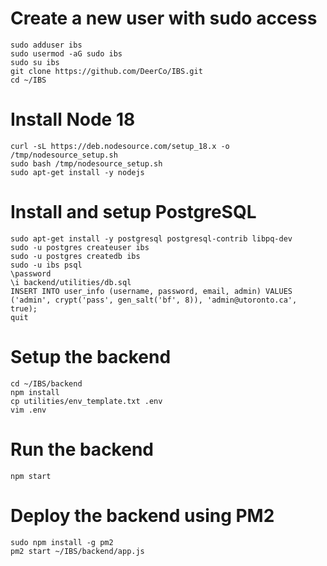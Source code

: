# Create a new user with sudo access
```
sudo adduser ibs
sudo usermod -aG sudo ibs
sudo su ibs
git clone https://github.com/DeerCo/IBS.git
cd ~/IBS
```

# Install Node 18
```
curl -sL https://deb.nodesource.com/setup_18.x -o /tmp/nodesource_setup.sh
sudo bash /tmp/nodesource_setup.sh
sudo apt-get install -y nodejs
```

# Install and setup PostgreSQL
```
sudo apt-get install -y postgresql postgresql-contrib libpq-dev
sudo -u postgres createuser ibs
sudo -u postgres createdb ibs
sudo -u ibs psql
\password
\i backend/utilities/db.sql
INSERT INTO user_info (username, password, email, admin) VALUES ('admin', crypt('pass', gen_salt('bf', 8)), 'admin@utoronto.ca', true);
quit
```

# Setup the backend
```
cd ~/IBS/backend
npm install
cp utilities/env_template.txt .env
vim .env
```


# Run the backend
```
npm start
```

# Deploy the backend using PM2
```
sudo npm install -g pm2
pm2 start ~/IBS/backend/app.js
```
